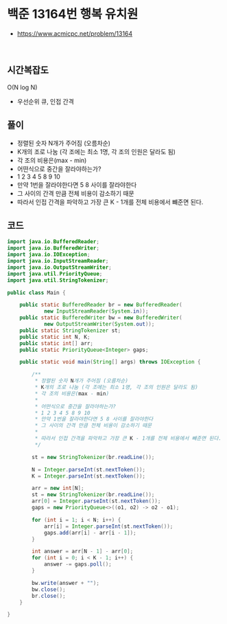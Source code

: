 # 백준 13164번 행복 유치원

- https://www.acmicpc.net/problem/13164

<br>

## 시간복잡도

O(N log N)

- 우선순위 큐, 인접 간격

## 풀이

- 정렬된 숫자 N개가 주어짐 (오름차순)
- K개의 조로 나눔 (각 조에는 최소 1명, 각 조의 인원은 달라도 됨)
- 각 조의 비용은(max - min)
- 어떤식으로 중간을 잘라야하는가?
- 1 2 3 4 5 8 9 10
- 만약 1번을 잘라야한다면 5 8 사이를 잘라야한다
- 그 사이의 간격 만큼 전체 비용이 감소하기 때문
- 따라서 인접 간격을 파악하고 가장 큰 K - 1개를 전체 비용에서 뺴준면 된다.

## 코드

```java
import java.io.BufferedReader;
import java.io.BufferedWriter;
import java.io.IOException;
import java.io.InputStreamReader;
import java.io.OutputStreamWriter;
import java.util.PriorityQueue;
import java.util.StringTokenizer;

public class Main {

	public static BufferedReader br = new BufferedReader(
			new InputStreamReader(System.in));
	public static BufferedWriter bw = new BufferedWriter(
			new OutputStreamWriter(System.out));
	public static StringTokenizer st;
	public static int N, K;
	public static int[] arr;
	public static PriorityQueue<Integer> gaps;

	public static void main(String[] args) throws IOException {

		/**
		 * 정렬된 숫자 N개가 주어짐 (오름차순)
		 * K개의 조로 나눔 (각 조에는 최소 1명, 각 조의 인원은 달라도 됨)
		 * 각 조의 비용은(max - min)
		 *
		 * 어떤식으로 중간을 잘라야하는가?
		 * 1 2 3 4 5 8 9 10
		 * 만약 1번을 잘라야한다면 5 8 사이를 잘라야한다
		 * 그 사이의 간격 만큼 전체 비용이 감소하기 때문
		 *
		 * 따라서 인접 간격을 파악하고 가장 큰 K - 1개를 전체 비용에서 뺴준면 된다.
		 */

		st = new StringTokenizer(br.readLine());

		N = Integer.parseInt(st.nextToken());
		K = Integer.parseInt(st.nextToken());

		arr = new int[N];
		st = new StringTokenizer(br.readLine());
		arr[0] = Integer.parseInt(st.nextToken());
		gaps = new PriorityQueue<>((o1, o2) -> o2 - o1);

		for (int i = 1; i < N; i++) {
			arr[i] = Integer.parseInt(st.nextToken());
			gaps.add(arr[i] - arr[i - 1]);
		}

		int answer = arr[N - 1] - arr[0];
		for (int i = 0; i < K - 1; i++) {
			answer -= gaps.poll();
		}

		bw.write(answer + "");
		bw.close();
		br.close();
	}

}
```
